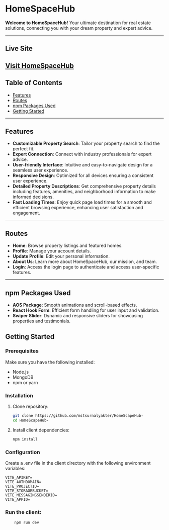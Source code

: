 # HomeSpaceHub

**Welcome to HomeSpaceHub!** Your ultimate destination for real estate solutions, connecting you with your dream property and expert advice.

---
## Live Site

[Visit HomeSpaceHub](https://homescapehub-a48af.web.app/)
---

## Table of Contents

- [Features](#features)
- [Routes](#routes)
- [npm Packages Used](#npm-packages-used)
- [Getting Started](#getting-started)

---

## Features

- **Customizable Property Search**: Tailor your property search to find the perfect fit.
- **Expert Connection**: Connect with industry professionals for expert advice.
- **User-friendly Interface**: Intuitive and easy-to-navigate design for a seamless user experience.
- **Responsive Design**: Optimized for all devices ensuring a consistent user experience.
- **Detailed Property Descriptions**: Get comprehensive property details including features, amenities, and neighborhood information to make informed decisions.
- **Fast Loading Times**: Enjoy quick page load times for a smooth and efficient browsing experience, enhancing user satisfaction and engagement.

---

## Routes

- **Home**: Browse property listings and featured homes.
- **Profile**: Manage your account details.
- **Update Profile**: Edit your personal information.
- **About Us**: Learn more about HomeSpaceHub, our mission, and team.
- **Login**: Access the login page to authenticate and access user-specific features.

---

## npm Packages Used

- **AOS Package**: Smooth animations and scroll-based effects.
- **React Hook Form**: Efficient form handling for user input and validation.
- **Swiper Slider**: Dynamic and responsive sliders for showcasing properties and testimonials.


## Getting Started

### Prerequisites

Make sure you have the following installed:

- Node.js
- MongoDB
- npm or yarn

### Installation

1. Clone repository:

    ```sh
    git clone https://github.com/mstsurnalyakter/HomeScapeHub-
    cd HomeScapeHub-
    ```

2. Install client dependencies:

    ```sh
    npm install
    ```


### Configuration

Create a .env file in the client directory with the following environment variables:

```env
VITE_APIKEY=
VITE_AUTHDOMAIN=
VITE_PROJECTID=
VITE_STORAGEBUCKET=
VITE_MESSAGINGSENDERID=
VITE_APPID=
```

### Run the client:

```sh
    npm run dev
```
